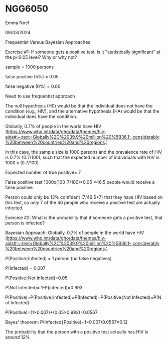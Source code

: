 # NGG6050
Emma Noel

09/03/2024

Frequentist Versus Bayesian Approaches


Exercise #1: If someone gets a positive test, is it "statistically significant" at the p<0.05 level? Why or why not?

sample = 1000 persons

false positive (5%) = 0.05 

false negative (0%) = 0.00

Need to use frequentist approach

The null hypothesis (H0) would be that the individual does not have the condition (e.g., HIV), and the alternative hypothesis (HA) would be that the individual does have the condition.

Globally, 0.7% of people in the world have HIV (https://www.who.int/data/gho/data/themes/hiv-aids#:~:text=Globally%2C%2039.9%20million%20%5B36.1–,considerably%20between%20countries%20and%20regions.)

In this case, the sample size is 1000 persons and the prevalence rate of HIV is 0.7% (0.7/100), such that the expected number of individuals with HIV is  1000 x (0.7/100)

Expected number of true positive= 7

False positive test
1000x(100-7/100)*0.05
=46.5 people would receive a false positive 

Person could only be 13% confident (7/46.5+7) that they have HIV based on this test, so only 7 of the 46 people who receive a positive test are actually infected. 

Exercise #2: What is the probability that if someone gets a positive test, that person is infected?

Bayesian Approach; Globally, 0.7% of people in the world have HIV (https://www.who.int/data/gho/data/themes/hiv-aids#:~:text=Globally%2C%2039.9%20million%20%5B36.1–,considerably%20between%20countries%20and%20regions.)

P(Positive∣Infected) = 1 person (no false negatives) 

P(Infected) = 0.007

P(Positive∣Not Infected)=0.05

P(Not Infected)= 1-P(infected)=0.993

P(Positive)=P(Positive∣Infected)×P(Infected)+P(Positive∣Not Infected)×P(Not Infected) 

P(Positive)=(1×0.007)+(0.05×0.993)=0.0567

Bayes' theorem:  P(Infected∣Positive)=1×0.007/0.0567≈0.12

The probability that the person with a positive test actually has HIV is around 12% 
